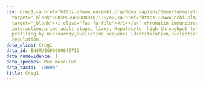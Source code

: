 ```yaml
---
csv: Creg1,<a href="https://www.ensembl.org/Homo_sapiens/Gene/Summary?db=core;g=ENSMUSG00000040713"
  target="_blank">ENSMUSG00000040713</a>,<a href="https://www.ncbi.nlm.nih.gov/pubmed/23834426"
  target="_blank"><i class="fas fa-file"></i></a>",chromatin immunoprecipitation assay,direct
  interaction,prime adult stage, liver, Hepatocyte, high throughput transcription
  profiling by microarray,nucleotide sequence identification,nucleotide sequence identification,transcriptional
  regulation,
data_alias: Creg1
data_id: ENSMUSG00000040713
data_numevidence: 1
data_species: Mus musculus
data_taxid: '10090'
title: Creg1
---
```

